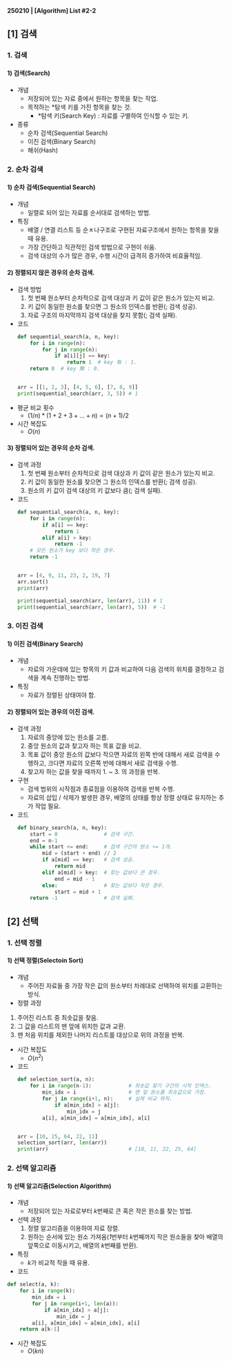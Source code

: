 **250210 | [Algorithm] List #2-2**

## [1] 검색
### 1. 검색
#### 1) 검색(Search)
- 개념
    - 저장되어 있는 자료 중에서 원하는 항목을 찾는 작업.
    - 목적하는 *탐색 키를 가진 항목을 찾는 것.
        - *탐색 키(Search Key) : 자료를 구별하여 인식할 수 있는 키.
- 종류
    - 순차 검색(Sequential Search)
    - 이진 검색(Binary Search)
    - 해쉬(Hash)

### 2. 순차 검색
#### 1) 순차 검색(Sequential Search)
- 개념
    - 일렬로 되어 있는 자료를 순서대로 검색하는 방법.
- 특징
    - 배열 / 연결 리스트 등 순ㅊ나구조로 구현된 자료구조에서 원하는 항목을 찾을 때 유용.
    - 가장 간단하고 직관적인 검색 방법으로 구현이 쉬움. 
    - 검색 대상의 수가 많은 경우, 수행 시간이 급격히 증가하여 비효율적임.

#### 2) 정렬되지 않은 경우의 순차 검색.
- 검색 방법
    1. 첫 번째 원소부터 순차적으로 검색 대상과 키 값이 같은 원소가 있는지 비교.<br>
    2. 키 값이 동일한 원소를 찾으면 그 원소의 인덱스를 반환(; 검색 성공).
    3. 자료 구조의 마지막까지 검색 대상을 찾지 못함(; 검색 실패).
- 코드
    ```python
    def sequential_search(a, n, key):
        for i in range(n):
            for j in range(n):
                if a[i][j] == key:
                    return 1  # key 有 : 1.
        return 0  # key 無 : 0.


    arr = [[1, 2, 3], [4, 5, 6], [7, 8, 9]]
    print(sequential_search(arr, 3, 5)) # 1
    ```
- 평균 비교 횟수
    - $(1/n) * (1+2+3+...+n) = (n+1)/2$
- 시간 복잡도
    - $O(n)$

#### 3) 정렬되어 있는 경우의 순차 검색.
- 검색 과정
    1. 첫 번째 원소부터 순차적으로 검색 대상과 키 값이 같은 원소가 있는지 비교.<br>
    2. 키 값이 동일한 원소를 찾으면 그 원소의 인덱스를 반환(; 검색 성공).<br>
    3. 원소의 키 값이 검색 대상의 키 값보다 큼(; 검색 실패).
- 코드
   ```python
   def sequential_search(a, n, key):
       for i in range(n):
           if a[i] == key:
               return 1
           elif a[i] > key:
               return -1
       # 모든 원소가 key 보다 작은 경우.
       return -1


   arr = [4, 9, 11, 23, 2, 19, 7]
   arr.sort()
   print(arr)

   print(sequential_search(arr, len(arr), 11)) # 1
   print(sequential_search(arr, len(arr), 5))  # -1
   ```

### 3. 이진 검색
#### 1) 이진 검색(Binary Search)
- 개념
    - 자료의 가운데에 있는 항목의 키 값과 비교하여 다음 검색의 위치를 결정하고 검색을 계속 진행하는 방법.
- 특징
    - 자료가 정렬된 상태여야 함.

#### 2) 정렬되어 있는 경우의 이진 검색.
- 검색 과정
    1. 자료의 중앙에 있는 원소를 고름.
    2. 중앙 원소의 값과 찾고자 하는 목표 값을 비교.
    3. 목표 값이 중앙 원소의 값보다 작으면 자료의 왼쪽 반에 대해서 새로 검색을 수행하고, 크다면 자료의 오른쪽 반에 대해서 새로 검색을 수행.
    4. 찾고자 하는 값을 찾을 때까지 1. ~ 3. 의 과정을 반복.
- 구현
    - 검색 범위의 시작점과 종료점을 이용하여 검색을 반복 수행.
    - 자료의 삽입 / 삭제가 발생한 경우, 배열의 상태를 항상 정렬 상태로 유지하는 추가 작업 필요.
- 코드
    ```python
    def binary_search(a, n, key):
        start = 0               # 검색 구간.
        end = n-1
        while start <= end:     # 검색 구간의 원소 >= 1개.
            mid = (start + end) // 2
            if a[mid] == key:   # 검색 성공.
                return mid
            elif a[mid] > key:  # 찾는 값보다 큰 경우.
                end = mid - 1
            else:               # 찾는 값보다 작은 경우.
                start = mid + 1
        return -1               # 검색 실패.
    ```

## [2] 선택
### 1. 선택 정렬
#### 1) 선택 정렬(Selectoin Sort)
- 개념
    - 주어진 자료들 중 가장 작은 값의 원소부터 차례대로 선택하여 위치를 교환하는 방식.
- 정렬 과정
1. 주어진 리스트 중 최솟값을 찾음.
2. 그 값을 리스트의 맨 앞에 위치한 값과 교환.
3. 맨 처음 위치를 제외한 나머지 리스트를 대상으로 위의 과정을 반복.
- 시간 복잡도
    - $O(n^2)$
- 코드
    ```python
    def selection_sort(a, n):
        for i in range(n-1):            # 최솟값 찾기 구간의 시작 인덱스.
            min_idx = i                 # 맨 앞 원소를 최솟값으로 가정.
            for j in range(i+1, n):     # 실제 비교 위치.
                if a[min_idx] > a[j]:
                    min_idx = j
            a[i], a[min_idx] = a[min_idx], a[i]


    arr = [10, 25, 64, 22, 11]
    selection_sort(arr, len(arr))
    print(arr)                          # [10, 11, 22, 25, 64]
    ```

### 2. 선택 알고리즘
#### 1) 선택 알고리즘(Selection Algorithm)
- 개념
    - 저장되어 있는 자료로부터 *k*번째로 큰 혹은 작은 원소를 찾는 방법.
- 선택 과정
    1. 정렬 알고리즘을 이용하여 자료 정렬.
    2. 원하는 순서에 있는 원소 가져옴(*1*번부터 *k*번째까지 작은 원소들을 찾아 배열의 앞쪽으로 이동시키고, 배열의 *k*번째를 반환).
- 특징
    - *k*가 비교적 작을 때 유용.
- 코드
```python
def select(a, k):
    for i in range(k):
        min_idx = i
        for j in range(i+1, len(a)):
            if a[min_idx] > a[j]:
                min_idx = j
        a[i], a[min_idx] = a[min_idx], a[i]
    return a[k-1]
```
- 시간 복잡도
    - $O(kn)$
